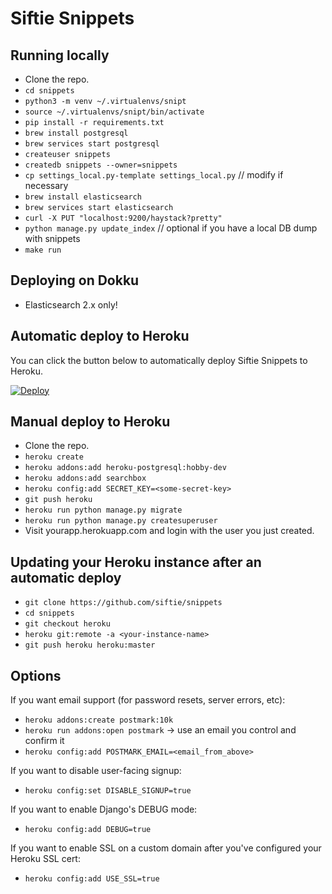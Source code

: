 # Siftie Snippets

## Running locally

- Clone the repo.
- `cd snippets`
- `python3 -m venv ~/.virtualenvs/snipt`
- `source ~/.virtualenvs/snipt/bin/activate`
- `pip install -r requirements.txt`
- `brew install postgresql`
- `brew services start postgresql`
- `createuser snippets`
- `createdb snippets --owner=snippets`
- `cp settings_local.py-template settings_local.py` // modify if necessary
- `brew install elasticsearch`
- `brew services start elasticsearch`
- `curl -X PUT "localhost:9200/haystack?pretty"`
- `python manage.py update_index` // optional if you have a local DB dump with snippets
- `make run`

## Deploying on Dokku

- Elasticsearch 2.x only!

## Automatic deploy to Heroku

You can click the button below to automatically deploy Siftie Snippets to Heroku.

[![Deploy](https://www.herokucdn.com/deploy/button.svg)](https://heroku.com/deploy?template=https://github.com/siftie/snippets)

## Manual deploy to Heroku

- Clone the repo.
- `heroku create`
- `heroku addons:add heroku-postgresql:hobby-dev`
- `heroku addons:add searchbox`
- `heroku config:add SECRET_KEY=<some-secret-key>`
- `git push heroku`
- `heroku run python manage.py migrate`
- `heroku run python manage.py createsuperuser`
- Visit yourapp.herokuapp.com and login with the user you just created.

## Updating your Heroku instance after an automatic deploy

- `git clone https://github.com/siftie/snippets`
- `cd snippets`
- `git checkout heroku`
- `heroku git:remote -a <your-instance-name>`
- `git push heroku heroku:master`

## Options

If you want email support (for password resets, server errors, etc):

- `heroku addons:create postmark:10k`
- `heroku run addons:open postmark` -> use an email you control and confirm it
- `heroku config:add POSTMARK_EMAIL=<email_from_above>`

If you want to disable user-facing signup:

- `heroku config:set DISABLE_SIGNUP=true`

If you want to enable Django's DEBUG mode:

- `heroku config:add DEBUG=true`

If you want to enable SSL on a custom domain after you've configured your
Heroku SSL cert:

- `heroku config:add USE_SSL=true`
